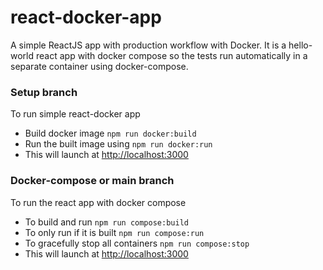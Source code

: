 # react-docker-app
A simple ReactJS app with production workflow with Docker.
It is a hello-world react app with docker compose so the tests run automatically in a separate container using docker-compose.


### Setup branch

To run simple react-docker app
 - Build docker image
    `npm run docker:build`
 - Run the built image using
	 `npm run docker:run`
 - This will launch at [http://localhost:3000](http://localhost:3000)

### Docker-compose or main branch
To run the react app with docker compose
 - To build and run
    `npm run compose:build`
 - To only run if it is built
	 `npm run compose:run`
 - To gracefully stop all containers
	 `npm run compose:stop`
 - This will launch at [http://localhost:3000](http://localhost:3000)